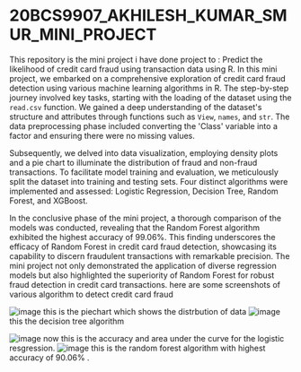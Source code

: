 # 20BCS9907_AKHILESH_KUMAR_SMUR_MINI_PROJECT
This repository is the mini project i have done project to : Predict the likelihood of credit card fraud using transaction data using R.
In this mini project, we embarked on a comprehensive exploration of credit card fraud detection using various machine learning algorithms in R. The step-by-step journey involved key tasks, starting with the loading of the dataset using the `read.csv` function. We gained a deep understanding of the dataset's structure and attributes through functions such as `View`, `names`, and `str`. The data preprocessing phase included converting the 'Class' variable into a factor and ensuring there were no missing values.

Subsequently, we delved into data visualization, employing density plots and a pie chart to illuminate the distribution of fraud and non-fraud transactions. To facilitate model training and evaluation, we meticulously split the dataset into training and testing sets. Four distinct algorithms were implemented and assessed: Logistic Regression, Decision Tree, Random Forest, and XGBoost.

In the conclusive phase of the mini project, a thorough comparison of the models was conducted, revealing that the Random Forest algorithm exhibited the highest accuracy of 99.06%. This finding underscores the efficacy of Random Forest in credit card fraud detection, showcasing its capability to discern fraudulent transactions with remarkable precision. The mini project not only demonstrated the application of diverse regression models but also highlighted the superiority of Random Forest for robust fraud detection in credit card transactions.
here are some screenshots of various algorithm to detect credit card fraud


![image](https://github.com/Akhilesh-kumar-10/20BCS9907_AKHILESH_KUMAR_SMUR_MINI_PROJECT/assets/86221348/edeb20aa-63b6-4183-89ef-3f5776fd5fea)
this is the piechart which shows the distrbution of data
![image](https://github.com/Akhilesh-kumar-10/20BCS9907_AKHILESH_KUMAR_SMUR_MINI_PROJECT/assets/86221348/78bba96e-8b1f-4ee8-a756-80d9ff4d0b6a)
this the decision tree algorithm

![image](https://github.com/Akhilesh-kumar-10/20BCS9907_AKHILESH_KUMAR_SMUR_MINI_PROJECT/assets/86221348/e84b4624-80e7-42a2-9a65-2e6398619253)
now this is the accuracy and area under the curve for the logistic resgression.
![image](https://github.com/Akhilesh-kumar-10/20BCS9907_AKHILESH_KUMAR_SMUR_MINI_PROJECT/assets/86221348/d5990e17-b402-4e66-a4fd-127840ae98e1)
this is the random forest algorithm  with highest accuracy of 90.06% .
